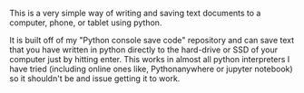 This is a very simple way of writing and saving text documents to a computer, phone, or tablet using python.

It is built off of my "Python console save code" repository and can save text that you have written in python directly to the 
hard-drive or SSD of your computer just by hitting enter. This works in almost all python interpreters I have tried
(including online ones like, Pythonanywhere or jupyter notebook) so it shouldn't be and issue getting it to work.

